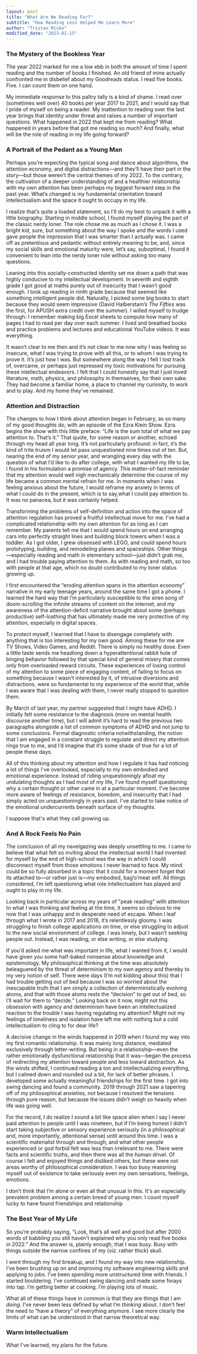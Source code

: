 ```yaml
---
layout: post
title: "What Are We Reading For?"
subtitle: "How Reading Less Helped Me Learn More"
author: "Tristan Misko"
modified_date: "2023-01-15"
---
```


### The Mystery of the Bookless Year
The year 2022 marked for me a low ebb in both the amount of time I spent reading and the number of books I finished.  An old friend of mine actually confronted me in disbelief about my Goodreads status.  I read five books.  Five.  I can count them on one hand.  

My immediate response to this paltry tally is a kind of shame.  I read over (sometimes well over) 40 books per year 2017 to 2021, and I would say that I pride of myself on being a reader.  My inattention to reading over the last year brings that identity under threat and raises a number of important questions.  What happened in 2022 that kept me from reading?  What happened in years before that got me reading so much? And finally, what will be the role of reading in my life going forward?

### A Portrait of the Pedant as a Young Man
Perhaps you’re expecting the typical song and dance about algorithms, the attention economy, and digital distractions—and they’ll have their part in the story—but those weren’t the central themes of my 2022.  To the contrary, the cultivation of a deeper understanding of and a healthier relationship with my own attention has been perhaps my biggest forward step in the past year.  What’s changed is my fundamental orientation toward intellectualism and the space it ought to occupy in my life.

I realize that’s quite a loaded statement, so I’ll do my best to unpack it with a little biography.  Starting in middle school, I found myself playing the part of the classic nerdy loner.  The role chose me as much as I chose it.  I was a bright kid, sure, but something about the way I spoke and the words I used gave people the impression that I was smarter than I actually was.  I came off as pretentious and pedantic without entirely meaning to be, and, since my social skills and emotional maturity were, let’s say, suboptimal, I found it convenient to lean into the nerdy loner role without asking too many questions.

Leaning into this socially-constructed identity set me down a path that was highly conducive to my intellectual development.  In seventh and eighth grade I got good at maths purely out of insecurity that I wasn’t good enough.  I took up reading in ninth grade because that seemed like something intelligent people did.  Naturally, I picked some big books to start because they would seem impressive (David Halberstam’s *The Fifties* was the first, for APUSH extra credit over the summer).  I willed myself to trudge through: I remember making big Excel sheets to compute how many of pages I had to read per day over each summer.  I lived and breathed books and practice problems and lectures and educational YouTube videos.  It was everything.

It wasn’t clear to me then and it’s not clear to me now why I was feeling so insecure, what I was trying to prove with all this, or to whom I was trying to prove it.  It’s just how I was.  But somewhere along the way I felt I lost track of, overcame, or perhaps just repressed my toxic motivations for pursuing these intellectual endeavors.  I felt that I could honestly say that I just loved literature, math, physics, and philosophy in themselves, for their own sake.  They had become a familiar home, a place to channel my curiosity, to work and to play.  And my home they've remained.

### Attention and Distraction  
The changes to how I think about attention began in February, as so many of my good thoughts do, with an episode of the Ezra Klein Show.  Ezra begins the show with this little preface: “Life is the sum total of what we pay attention to.  That’s it.”  That quote, for some reason or another, echoed through my head all year long.  It’s not particularly profound: in fact, it’s the kind of trite truism I would let pass unquestioned nine times out of ten.  But, nearing the end of my senior year, and wrangling every day with the question of what I’d like to do after college, with what I wanted my life to be, I found in his formulation a promise of agency.   This matter-of-fact reminder that my attention would well nigh mechanically determine the course of my life became a common mental refrain for me.  In moments when I was feeling anxious about the future, I would reframe my anxiety in terms of what I could do in the present, which is to say,what I could pay attention to.  It was no panacea, but it was certainly helped.  

Transforming the problems of self-definition and action into the space of attention regulation has proved a fruitful intellectual move for me.  I’ve had a complicated relationship with my own attention for as long as I can remember.  My parents tell me that I would spend hours on end arranging cars into perfectly straight lines and building block towers when I was a toddler.  As I got older, I grew obsessed with LEGO, and could spend hours prototyping, building, and remodeling planes and spaceships.  Other things—especially reading and math in elementary school—just didn’t grab me, and I had trouble paying attention to them.  As with reading and math, so too with people at that age, which no doubt contributed to my loner status growing up.     

I first encountered the “eroding attention spans in the attention economy” narrative in my early teenage years, around the same time I got a phone. I learned the hard way that I’m particularly susceptible to the siren song of doom-scrolling the infinite streams of content on the internet, and my awareness of the attention-deficit narrative brought about some (perhaps productive) self-loathing that has ultimately made me very protective of my attention, especially in digital spaces.  

To protect myself, I learned that I have to disengage completely with anything that is too interesting for my own good.  Among these for me are TV Shows, Video Games, and Reddit.  There is simply no healthy dose.  Even a little taste sends me headlong down a hyperattentional rabbit hole of binging behavior followed by that special kind of general misery that comes only from overloaded reward circuits.  These experiences of losing control of my attention to some piece of engaging content, of failing to focus on something because I wasn’t interested by it, of intrusive diversions and distractions, were so fundamental to my experience of the world that, while I was aware that I was dealing with them, I never really stopped to question them.

By March of last year, my partner suggested that I might have ADHD.  I initially felt some resistance to the diagnosis (more on mental health discourse another time), but I will admit it’s hard to read the previous two paragraphs alongside a list of common symptoms of ADHD and not jump to some conclusions.  Formal diagnostic criteria notwithstanding, the notion that I am engaged in a constant struggle to regulate and direct my attention rings true to me, and I’d imagine that it’s some shade of true for a lot of people these days.

All of this thinking about my attention and how I regulate it has had noticing a lot of things I've overlooked, especially to my own embodied and emotional experience.  Instead of riding unquestioningly afloat my undulating thoughts as I had most of my life, I've found myself questioning why a certain thought or other came in at a particular moment.  I've become more aware of feelings of resistance, boredom, and insecurity that I had simply acted on unquestioningly in years past.  I've started to take notice of the emotional undercurrents beneath surface of my thoughts.  

I suppose that's what they call growing up.  

### And A Rock Feels No Pain
The conclusion of all my navelgazing was deeply unsettling to me.  I came to believe that what felt so inviting about the intellectual world I had invented for myself by the end of high-school was the way in which I could disconnect myself from those emotions I never learned to face.  My mind could be so fully absorbed in a topic that it could for a moment forget that its attached to—or rather just is—my embodied, bag’o’meat self. All things considered, I’m left questioning what role intellectualism has played and ought to play in my life.

Looking back in particular across my years of "peak reading" with attention to what I was thinking and feeling at the time, it seems so obvious to me now that I was unhappy and in desperate need of escape.  When I leaf through what I wrote in 2017 and 2018, it’s relentlessly gloomy.  I was struggling to finish college applications on time, or else struggling to adjust to the new social environment of college.  I was lonely, but I wasn’t seeking people out.  Instead, I was reading, or else writing, or else studying.  

If you’d asked me what was important in life, what I wanted from it, I would have given you some half-baked nonsense about knowledge and epistemology.  My philosophical thinking at the time was absolutely beleaguered by the threat of determinism to my own agency and thereby to my very notion of self.  There were days (I’m not kidding about this) that I had trouble getting out of bed because I was so worried about the inescapable truth that I am simply a collection of deterministically evolving atoms, and that with those atoms rests the “decision” to get out of bed, so I’ll wait for them to “decide.”  Looking back on it now, might not this obsession with agency and determinism have been an intellectualized reaction to the trouble I was having regulating my attention?  Might not my feelings of loneliness and isolation have left me with nothing but a cold intellectualism to cling to for dear life?

A decisive change in the winds happened in 2019 when I found my way into my first romantic relationship.  It was mainly long distance, mediated exclusively through letter-writing.  But being in a relationship—even the rather emotionally dysfunctional relationship that it was—began the process of redirecting my attention toward people and less toward abstraction.  As the winds shifted, I continued reading a ton and intellectualizing everything, but I calmed down and rounded out a bit, for lack of better phrases.  I developed some actually meaningful friendships for the first time.  I got into swing dancing and found a community. 2019 through 2021 saw a tapering off of my philosophical anxieties, not because I resolved the tensions through pure reason, but because the issues didn’t weigh so heavily when life was going well.

For the record, I do realize I sound a bit like space alien when I say I never paid attention to people until I was nineteen, but if I’m being honest I didn’t start taking subjective or sensory experience seriously (in a philosophical and, more importantly, attentional sense) until around this time.  I was a scientific materialist through and through, and what other people experienced or god forbid felt was less than irrelevant to me.  There were facts and scientific truths, and then there was all the human drivel.  Of course I felt and enjoyed things and disliked others, but these were not areas worthy of philosophical consideration.  I was too busy reasoning myself out of existence to take seriously even my own sensations, feelings, emotions.

I don’t think that I’m alone or even all that unusual in this.  It's an especially prevalent problem among a certain breed of young men.  I count myself lucky to have found friendships and relationship

### The Best Year of My Life
So you’re probably saying, “Look, that’s all well and good but after 2000 words of babbling you still haven’t explained why you only read five books in 2022.”  And the answer is, plainly enough, that I was busy.  Busy with things outside the narrow confines of my (*viz.* rather thick) skull.

I went through my first breakup, and I found my way into new relationship. I’ve been brushing up on and improving my software engineering skills and applying to jobs.  I’ve been spending more unstructured time with friends.  I started bouldering.  I’ve continued swing dancing and made some forays into tap.  I’m getting better at cooking.  I’m playing lots of music.  

What all of these things have in common is that they are things that I am *doing*.  I’ve never been less defined by what I’m *thinking* about.  I don’t feel the need to “have a theory” of everything anymore.  I see more clearly the limits of what can be understood in that narrow theoretical way.

### Warm Intellectualism
What I've learned, my plans for the future.  
